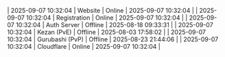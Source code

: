 | 2025-09-07 10:32:04 | Website | Online | 2025-09-07 10:32:04 |
| 2025-09-07 10:32:04 | Registration | Online | 2025-09-07 10:32:04 |
| 2025-09-07 10:32:04 | Auth Server | Offline | 2025-08-18 09:33:31 |
| 2025-09-07 10:32:04 | Kezan (PvE) | Offline | 2025-08-03 17:58:02 |
| 2025-09-07 10:32:04 | Gurubashi (PvP) | Offline | 2025-08-23 21:44:06 |
| 2025-09-07 10:32:04 | Cloudflare | Online | 2025-09-07 10:32:04 |
